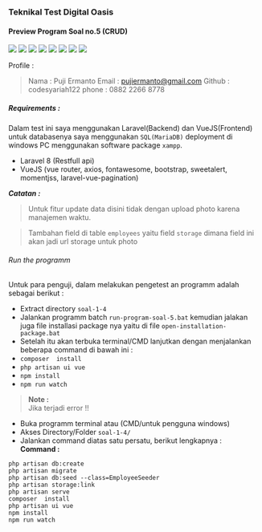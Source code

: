 ### Teknikal Test Digital Oasis

#### Preview Program Soal no.5 (CRUD)
<img src="ss/soal5.jpg">  

<img src="ss/soal5-1.jpg">  


<img src="ss/soal5-2.jpg">  


<img src="ss/soal5-3.jpg">  

<img src="ss/soal5-4.jpg">  

<img src="ss/soal5-5.jpg">  

<img src="ss/soal5-6.jpg">   

<img src="ss/soal5-7.jpg">  

Profile :  
> Nama : Puji Ermanto
Email : pujiermanto@gmail.com
Github  : codesyariah122
phone	: 0882 2266 8778  

##### Requirements :  
Dalam test  ini saya menggunakan Laravel(Backend) dan VueJS(Frontend) untuk databasenya saya menggunakan ```SQL(MariaDB)``` deployment di windows PC menggunakan software package ```xampp```.  
- Laravel 8 (Restfull api)
- VueJS (vue router, axios, fontawesome, bootstrap, sweetalert, momentjss, laravel-vue-pagination)  

***Catatan :***  
>Untuk  fitur update data  disini  tidak dengan  upload  photo karena manajemen waktu.  

>Tambahan field di table ```employees```  yaitu field ```storage``` dimana field ini akan jadi url  storage untuk  photo

###### Run the programm  
Untuk para penguji, dalam melakukan pengetest an  programm adalah  sebagai berikut :  
- Extract directory ```soal-1-4```  
- Jalankan programm batch ```run-program-soal-5.bat``` kemudian jalakan juga  file installasi package nya  yaitu di file ```open-installation-package.bat```  
- Setelah itu akan terbuka terminal/CMD lanjutkan dengan menjalankan beberapa command di bawah ini :   
- ```composer  install```  
- ```php artisan ui vue```  
- ```npm install```  
- ```npm run watch```

> **Note :**  
Jika terjadi error !!  

- Buka programm terminal atau (CMD/untuk pengguna windows)  
- Akses Directory/Folder ```soal-1-4/```  
- Jalankan command diatas satu persatu, berikut lengkapnya :  
**Command :**  
```
php artisan db:create
php artisan migrate
php artisan db:seed --class=EmployeeSeeder
php artisan storage:link
php artisan serve
composer  install 
php artisan ui vue 
npm install
npm run watch
```  
